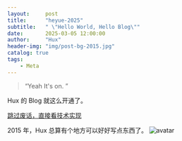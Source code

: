 ```yaml
---
layout:     post
title:      "heyue-2025"
subtitle:   " \"Hello World, Hello Blog\""
date:       2025-03-05 12:00:00
author:     "Hux"
header-img: "img/post-bg-2015.jpg"
catalog: true
tags:
    - Meta
---
```


> “Yeah It's on. ”


Hux 的 Blog 就这么开通了。

[跳过废话，直接看技术实现 ](#build) 

2015 年，Hux 总算有个地方可以好好写点东西了。
![avatar](https://github.com/user-attachments/assets/a21de2ba-d3c3-4052-be33-2d568b9e6017)
